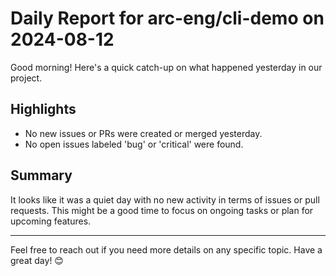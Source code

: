 # Daily Report for arc-eng/cli-demo on 2024-08-12

Good morning! Here's a quick catch-up on what happened yesterday in our project.

## Highlights
- No new issues or PRs were created or merged yesterday.
- No open issues labeled 'bug' or 'critical' were found.

## Summary
It looks like it was a quiet day with no new activity in terms of issues or pull requests. This might be a good time to focus on ongoing tasks or plan for upcoming features.

---

Feel free to reach out if you need more details on any specific topic. Have a great day! 😊